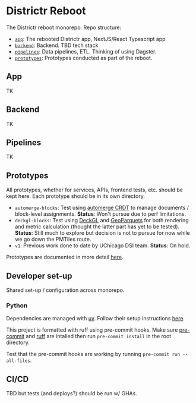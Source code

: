 # Districtr Reboot

The Districtr reboot monorepo. Repo structure:

- [`app`](app/): The rebooted Districtr app, NextJS/React Typescript app
- [`backend`](backend/): Backend. TBD tech stack
- [`pipelines`](pipelines/): Data pipelines, ETL. Thinking of using Dagster.
- [`prototypes`](prototypes/): Prototypes conducted as part of the reboot.

## App

TK

## Backend

TK

## Pipelines

TK

## Prototypes

All prototypes, whether for services, APIs, frontend tests, etc. should be kept here. Each prototype should be in its own directory.

- `automerge-blocks`: Test using [automerge CRDT](https://automerge.org/) to manage documents / block-level assignments. **Status**: Won't pursue due to perf limitations.
- `deckgl-blocks`: Test using [DeckGL](https://deck.gl/) and [GeoParquets](https://observablehq.com/@kylebarron/geoarrow-and-geoparquet-in-deck-gl) for both rendering and metric calculation (thought the latter part has yet to be tested). **Status**: Still much to explore but decision is not to pursue for now while we go down the PMTiles route.
- `v1`: Previous work done to date by UChicago DSI team. **Status**: On hold.

Prototypes are documented in more detail [here](https://docs.google.com/document/d/1bx-mhIMPUxD8FxZRCbiz6zk3_TfdER7SBWO3Z_27EKc/edit).

## Developer set-up

Shared set-up / configuration across monorepo.

### Python

Dependencies are managed with [uv](https://github.com/astral-sh/uv). Follow their setup instructions [here](https://github.com/astral-sh/uv/blob/main/README.md).

This project is formatted with ruff using pre-commit hooks. Make sure [pre-commit](https://pre-commit.com/) and [ruff](https://pypi.org/project/ruff/) are intalled then run `pre-commit install` in the root directory.

Test that the pre-commit hooks are working by running `pre-commit run --all-files`.

## CI/CD

TBD but tests (and deploys?) should be run w/ GHAs.
